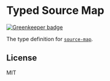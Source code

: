 # Typed Source Map

[![Greenkeeper badge](https://badges.greenkeeper.io/types/npm-source-map.svg)](https://greenkeeper.io/)

The type definition for [`source-map`](https://github.com/mozilla/source-map).

## License

MIT
